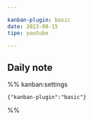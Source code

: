 ```yaml
---

kanban-plugin: basic
date: 2023-08-15
tipe: youtube

---
```


## Daily note





%% kanban:settings
```
{"kanban-plugin":"basic"}
```
%%